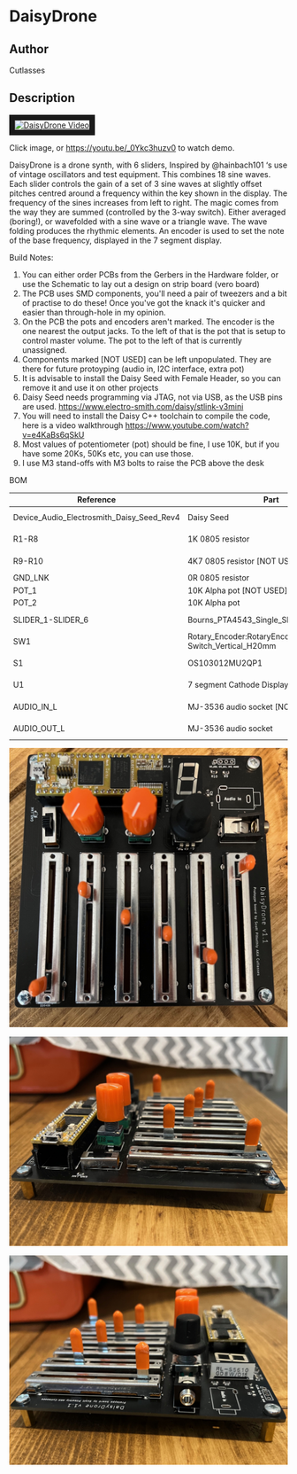 # DaisyDrone

## Author

Cutlasses

## Description

<a href="http://www.youtube.com/watch?feature=player_embedded&v=_0Ykc3huzv0
" target="_blank"><img src="http://img.youtube.com/vi/_0Ykc3huzv0/0.jpg" 
alt="DaisyDrone Video" width="240" height="180" border="10" /></a>

Click image, or https://youtu.be/_0Ykc3huzv0 to watch demo.

DaisyDrone is a drone synth, with 6 sliders, Inspired by @hainbach101 ‘s use of vintage oscillators and test equipment. This combines 18 sine waves. Each slider controls the gain of a set of 3 sine waves at slightly offset pitches centred around a frequency within the key shown in the display. The frequency of the sines increases from left to right. The magic comes from the way they are summed (controlled by the 3-way switch). Either averaged (boring!), or wavefolded with a sine wave or a triangle wave. The wave folding produces the rhythmic elements. An encoder is used to set the note of the base frequency, displayed in the 7 segment display.

Build Notes:

1. You can either order PCBs from the Gerbers in the Hardware folder, or use the Schematic to lay out a design on strip board (vero board)
2. The PCB uses SMD components, you'll need a pair of tweezers and a bit of practise to do these! Once you've got the knack it's quicker and easier than through-hole in my opinion.
3. On the PCB the pots and encoders aren't marked. The encoder is the one nearest the output jacks. To the left of that is the pot that is setup to control master volume. The pot to the left of that is currently unassigned.
4. Components marked [NOT USED] can be left unpopulated. They are there for future protoyping (audio in, I2C interface, extra pot)
5. It is advisable to install the Daisy Seed with Female Header, so you can remove it and use it on other projects
6. Daisy Seed needs programming via JTAG, not via USB, as the USB pins are used. https://www.electro-smith.com/daisy/stlink-v3mini
7. You will need to install the Daisy C++ toolchain to compile the code, here is a video walkthrough https://www.youtube.com/watch?v=e4KaBs6qSkU
8. Most values of potentiometer (pot) should be fine, I use 10K, but if you have some 20Ks, 50Ks etc, you can use those.
9. I use M3 stand-offs with M3 bolts to raise the PCB above the desk

BOM

 Reference | Part | Quantity | Link
--- | --- | --- | ---
Device_Audio_Electrosmith_Daisy_Seed_Rev4 | Daisy Seed | 1 | https://www.elevatorsound.com/product/electrosmith-daisy-seed-development-board/
R1-R8 | 1K 0805 resistor | 8 | https://octopart.com/erj-p06j102v-panasonic-39823360?r=sp
R9-R10 | 4K7 0805 resistor [NOT USED] | 0 | https://octopart.com/crgcq0805j4k7-te+connectivity-91018232?r=sp
GND_LNK | 0R 0805 resistor | 0 | (Can also use a small piece of wire of solder)
POT_1 | 10K Alpha pot [NOT USED] | 0 |  https://www.thonk.co.uk/shop/alpha-9mm-pots/
POT_2 | 10K Alpha pot | 1 | https://www.thonk.co.uk/shop/alpha-9mm-pots/
SLIDER_1-SLIDER_6 | Bourns_PTA4543_Single_Slide | 6 | https://octopart.com/pta4543-2015dpb103-bourns-10485577?r=sp
SW1 | Rotary_Encoder:RotaryEncoder_Alps_EC11E-Switch_Vertical_H20mm | 1 | https://octopart.com/pec11r-4015f-n0024-bourns-26648251?r=sp
S1 | OS103012MU2QP1 | 1 | https://octopart.com/os103012mu2qp1-c%26k+components-2486960?r=sp
U1 | 7 segment Cathode Display | 1 | https://octopart.com/157142v12703-wurth+elektronik-119894004
AUDIO_IN_L | MJ-3536 audio socket [NOT USED] | 0 | https://octopart.com/mj-3536-cui+devices-106233900?r=sp
AUDIO_OUT_L | MJ-3536 audio socket | 1 | https://octopart.com/mj-3536-cui+devices-106233900?r=sp

![Daisy Drone Top Down](https://github.com/cutlasses/DaisyDrone/blob/main/Hardware/IMG_5485.jpeg "Daisy Drone Top Down")

![Daisy Drone Left](https://github.com/cutlasses/DaisyDrone/blob/main/Hardware/IMG_5486.jpeg "Daisy Drone Left")

![Daisy Drone Right](https://github.com/cutlasses/DaisyDrone/blob/main/Hardware/IMG_5487.jpeg "Daisy Drone Right")



